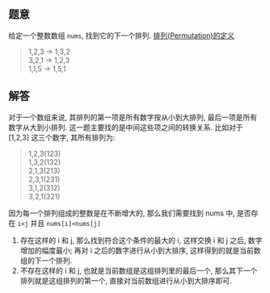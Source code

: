 ## 题意

给定一个整数数组 `nums`, 找到它的下一个排列. [排列(Permutation)的定义](https://en.wikipedia.org/wiki/Permutation)

> 1,2,3 → 1,3,2  
  3,2,1 → 1,2,3  
  1,1,5 → 1,5,1

## 解答

对于一个数组来说, 其排列的第一项是所有数字按从小到大排列, 最后一项是所有数字从大到小排列. 这一题主要找的是中间这些项之间的转换关系. 比如对于 [1,2,3] 这三个数字, 其所有排列为:

> 1,2,3(123)  
  1,3,2(132)  
  2,1,3(213)  
  2,3,1(231)  
  3,1,2(312)  
  3,2,1(321)

因为每一个排列组成的整数是在不断增大的, 那么我们需要找到 nums 中, 是否存在 `i<j` 并且 `nums[i]<nums[j]`

1. 存在这样的 i 和 j, 那么找到符合这个条件的最大的 i, 这样交换 i 和 j 之后, 数字增加的幅度最小; 再对 i 之后的数字进行从小到大排序, 这样得到的就是当前数组的下一个排列.
2. 不存在这样的 i 和 j, 也就是当前数组是这组排列里的最后一个, 那么其下一个排列就是这组排列的第一个, 直接对当前数组进行从小到大排序即可.